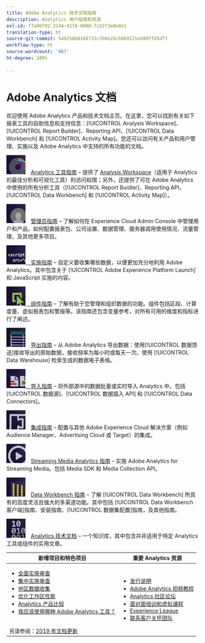 ```yaml
---
title: Adobe Analytics 技术文档指南
description: Analytics 用户指南和资源
exl-id: f7a06f92-2144-4178-9080-7cb2f3e0e8e1
translation-type: ht
source-git-commit: 549258b0168733c7b0e28cb8b9125e68dffd5df7
workflow-type: ht
source-wordcount: '467'
ht-degree: 100%

---
```


# Adobe Analytics 文档

欢迎使用 Adobe Analytics 产品和技术文档主页。在这里，您可以找到有关如下报表工具的自助信息和支持信息：[!UICONTROL Analysis Workspace]、[!UICONTROL Report Builder]、Reporting API、[!UICONTROL Data Workbench] 和 [!UICONTROL Activity Map]。您还可以访问有关产品和用户管理、实施以及 Adobe Analytics 中支持的所有功能的文档。

[![工具](assets/analyze_50px.png)](/help/analyze/home.md) [Analytics 工具指南](/help/analyze/home.md) – 提供了 [Analysis Workspace](/help/analyze/analysis-workspace/home.md)（适用于 Analytics 的最佳分析和可视化工具）的访问权限；另外，还提供了可在 Adobe Analytics 中使用的所有分析工具（[!UICONTROL Report Buidler]、Reporting API、[!UICONTROL Data Workbench] 和 [!UICONTROL Activity Map]）。

[![管理员](assets/admin_50px.png)](/help/admin/home.md) [管理员指南](/help/admin/home.md) – 了解如何在 Experience Cloud Admin Console 中管理用户和产品，如何配置报表包、公司设置、数据管理、服务器调用使用情况、流量管理，及其他更多项目。

[![实施](assets/implement_50px.png)](/help/implement/home.md)[ 实施指南](/help/implement/home.md) – 自定义要收集哪些数据，以便更加充分地利用 Adobe Analytics。其中包含关于 [!UICONTROL Adobe Experience Platform Launch] 和 JavaScript 实施的内容。

[![组件](assets/components_50px.png)](/help/components/home.md)[ 组件指南](/help/components/home.md) – 了解有助于您管理和组织数据的功能。组件包括区段、计算度量、虚拟报表包和警报等。该指南还包含变量参考，对所有可用的维度和指标进行了阐述。

[![导出](assets/export_50px.png)](/help/export/home.md) [导出指南](/help/export/home.md) – 从 Adobe Analytics 导出数据：使用[!UICONTROL 数据馈送]接收导出的原始数据，接收频率为每小时或每天一次。使用 [!UICONTROL Data Warehouse] 检索生成的数据电子表格。

[![导入](assets/import_50px.png)](/help/import/home.md)[ 导入指南](/help/import/home.md) – 将外部源中的数据批量或实时导入 Analytics 中。包括[!UICONTROL 数据源]、[!UICONTROL 数据插入 API] 和 [!UICONTROL Data Connectors]。

[![集成](assets/integrate_50px.png)](/help/integrate/home.md) [集成指南](/help/integrate/home.md) – 配置与其他 Adobe Experience Cloud 解决方案（例如 Audience Manager、Advertising Cloud 或 Target）的集成。

[![Streaming Media Analytics](assets/media_50px.png)](https://docs.adobe.com/content/help/zh-Hans/media-analytics/using/media-overview.html) [Streaming Media Analytics 指南](https://docs.adobe.com/content/help/zh-Hans/media-analytics/using/media-overview.html) – 实施 Adobe Analytics for Streaming Media。包括 Media SDK 和 Media Collection API。

[![DWB](assets/workbench_50px.png)](https://docs.adobe.com/content/help/zh-Hans/data-workbench/using/home.html) [Data Workbench 指南](https://docs.adobe.com/content/help/zh-Hans/data-workbench/using/home.html) – 了解 [!UICONTROL Data Workbench] 所具有的高度灵活且强大的多渠道功能。其中包括 [!UICONTROL Data Workbench 客户端]指南、安装指南、[!UICONTROL 数据集配置]指南，及其他指南。

[![技术文档](assets/technotes_50px.png)](/help/technotes/home.md) [Analytics 技术文档](/help/technotes/home.md) – 一个知识库，其中包含并非适用于特定 Analytics 工具或组件的实用文章。

| 新增项目和特色项目 | 重要 Analytics 资源 |
| --- | --- |
| <ul><li>[全面实施审查](https://experienceleague.adobe.com/docs/analytics/implementation/review/full-review.html?lang=zh-Hans)</li><li>[集中实施审查](https://experienceleague.adobe.com/docs/analytics/implementation/review/focused-review.html?lang=zh-Hans)</li><li>[地区数据收集](/help/technotes/rdc/regional-data-collection.md)</li><li>[优化工作区性能](/help/analyze/analysis-workspace/workspace-faq/optimizing-performance.md)</li><li>[Analytics 产品比较](/help/admin/c-analytics-product-comparison/analytics-product-comparison.md)</li><li>[我应该使用哪种 Adobe Analytics 工具？](/help/admin/c-analytics-product-comparison/which-analytics-tool.md)</li></ul><br>另请参阅：[2019 年文档更新](doc-updates.md) | <ul><li> [发行说明](https://docs.adobe.com/content/help/zh-Hans/release-notes/experience-cloud/current.html)</li><li> [Adobe Analytics 视频教程](https://docs.adobe.com/content/help/zh-Hans/analytics-learn/tutorials/overview.html)</li><li>[Analytics 社区论坛](https://forums.adobe.com/community/experience-cloud/analytics-cloud/analytics)</li><li>[面对面培训和虚拟课程](https://training.adobe.com/training/courses.html#solution=adobeAnalytics)</li><li>[Experience League](https://landing.adobe.com/experience-league/)</li><li>[联系客户关怀团队](https://helpx.adobe.com/cn/support/analytics.html)</li></ul> |

<!-- Keep around for now

## Analytics reporting capabilities

Here is a comprehensive list of and links to all the reporting capabilities in Adobe Analytics.

* [Analysis Workspace](/help/analyze/analysis-workspace/home.md)
* [Report Builder](/help/analyze/report-builder/home.md)
* [Data Warehouse](/help/export/data-warehouse/data-warehouse.md)
* [Mobile Services UI](https://docs.adobe.com/content/help/en/mobile-services/using/home.html)
* [Data Workbench](https://docs.adobe.com/content/help/en/data-workbench/using/home.html)
* [Reports & Analytics](/help/analyze/reports-analytics/getting-started.md)

### Analytics feature list

*   [Activity Map](/help/analyze/activity-map/activity-map.md)
*   [Anomaly Detection](/help/analyze/analysis-workspace/virtual-analyst/c-anomaly-detection/statistics-anomaly-detection.md)
*   [Bot filtering](/help/admin/admin/bot-removal/bot-rules.md)
*   [Calculated Metrics](/help/components/c-calcmetrics/cm-overview.md)
*   [Classifications](/help/components/classifications/c-classifications.md)
*   [Cohort Analysis](/help/analyze/analysis-workspace/visualizations/cohort-table/cohort-analysis.md)
*   [Contribution Analysis](/help/analyze/analysis-workspace/virtual-analyst/c-anomaly-detection/anomaly-detection.md)
*   [Data Connectors](https://www.adobeexchange.com/experiencecloud.html)
*   [Data Feeds](/help/export/analytics-data-feed/data-feed-overview.md)   
*   [Data Sources](/help/import/c-data-sources/datasrc-home.md)  
*   [Fallout](/help/analyze/analysis-workspace/visualizations/fallout/fallout-flow.md)
*   [Flow](/help/analyze/analysis-workspace/visualizations/c-flow/flow.md)
*   [Intelligent Alerts](/help/components/c-alerts/intellligent-alerts.md)
*   [Mobile App SDK](https://docs.adobe.com/content/help/en/mobile-services/using/home.html)  
*   [Real-time reporting](/help/components/c-real-time-reporting/realtime.md)
*   [Segmentation](/help/components/segmentation/seg-home.md)
*   [Segment Comparison](/help/analyze/analysis-workspace/c-panels/c-segment-comparison/segment-comparison.md)
*   [Video Tracking](https://docs.adobe.com/content/help/en/media-analytics/using/media-overview.html)
*   [Virtual Report Suites](/help/components/vrs/vrs-about.md)

## Contact options

Support delegates can get assisted support via:

**In-Product:**

1.  [Sign in to Adobe Analytics.](https://sc.omniture.com/login/)
2.  Navigate to **Help** > **Customer Care**.

**Phone:** 1-800-497-0335 (US & Canada).

Get [phone numbers for other regions](https://helpx.adobe.com/contact/dma-external/DMACustomeCareRegionalPhoneNumbers.html).

**Email:**

1.  Include [case details](https://helpx.adobe.com/experience-cloud/enterprise-email-support-guidelines.html) to open a ticket via email. 
1.  Send your case to [customercare@adobe.com](mailto:customercare@adobe.com).

Not sure if you're a **support delegate**? Find out if this [user type applies to you](https://helpx.adobe.com/experience-cloud/supported-users.html) and learn about our [enterprise support terms](https://helpx.adobe.com/support/programs/enterprise-support-terms.html).
 -->
